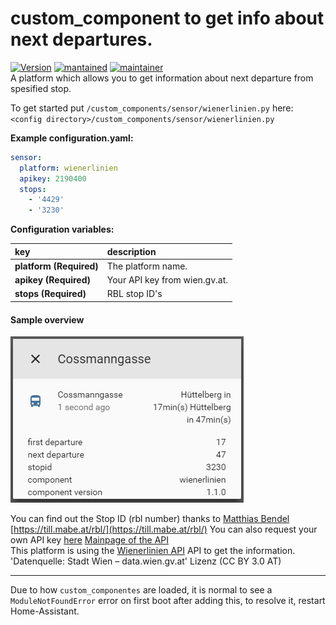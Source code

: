 # custom_component to get info about next departures.
  
[![Version](https://img.shields.io/badge/version-1.1.1-green.svg?style=for-the-badge)](#) [![mantained](https://img.shields.io/maintenance/yes/2018.svg?style=for-the-badge)](#) [![maintainer](https://img.shields.io/badge/maintainer-Joakim%20Sørensen%20%40ludeeus-blue.svg?style=for-the-badge)](#)   
A platform which allows you to get information about next departure from spesified stop. 
  
To get started put `/custom_components/sensor/wienerlinien.py` here:  
`<config directory>/custom_components/sensor/wienerlinien.py`  
  
**Example configuration.yaml:**
```yaml
sensor:
  platform: wienerlinien
  apikey: 2190400
  stops:
    - '4429'
    - '3230'
```
**Configuration variables:**  
  
key | description  
:--- | :---  
**platform (Required)** | The platform name.  
**apikey (Required)** | Your API key from wien.gv.at.  
**stops (Required)** | RBL stop ID's  
  
#### Sample overview
![Sample overview](overview.png)
  
You can find out the Stop ID (rbl number) thanks to [Matthias Bendel](https://github.com/mabe-at) [https://till.mabe.at/rbl/](https://till.mabe.at/rbl/)
You can also request your own API key [here](https://www.wien.gv.at/formularserver2/user/formular.aspx?pid=3b49a23de1ff43efbc45ae85faee31db&pn=B0718725a79fb40f4bb4b7e0d2d49f1d1)
[Mainpage of the API](https://www.data.gv.at/katalog/dataset/add66f20-d033-4eee-b9a0-47019828e698)  
This platform is using the [Wienerlinien API](http://www.wienerlinien.at) API to get the information.
'Datenquelle: Stadt Wien – data.wien.gv.at'
Lizenz (CC BY 3.0 AT)  
***
Due to how `custom_componentes` are loaded, it is normal to see a `ModuleNotFoundError` error on first boot after adding this, to resolve it, restart Home-Assistant.